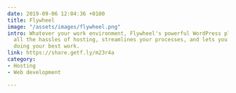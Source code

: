 ```yaml
---
date: 2019-09-06 12:04:36 +0100
title: Flywheel
image: "/assets/images/flywheel.png"
intro: Whatever your work environment, Flywheel's powerful WordPress platform removes
  all the hassles of hosting, streamlines your processes, and lets you get back to
  doing your best work.
link: https://share.getf.ly/m23r4a
category:
- Hosting
- Web development

---
```


